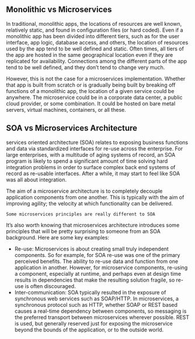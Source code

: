 ## Monolithic vs Microservices
In traditional, monolithic apps, the locations of resources are well known, relatively static, and found in configuration files (or hard coded). Even if a monolithic app has been divided into different tiers, such as for the user interface, app logic, database access, and others, the location of resources used by the app tend to be well defined and static. Often times, all tiers of the app are hosted in the same geographical location even if they are replicated for availability. Connections among the different parts of the app tend to be well defined, and they don’t tend to change very much.

However, this is not the case for a microservices implementation. Whether that app is built from scratch or is gradually being built by breaking off functions of a monolithic app, the location of a given service could be anywhere. The microservice could be in a corporate data center, a public cloud provider, or some combination. It could be hosted on bare metal servers, virtual machines, containers, or all these.

## SOA vs Microservices Architecture
services oriented architecture (SOA) relates to exposing business functions and data via standardized interfaces for re-use across the enterprise.
For large enterprises, with a multitude of aging systems of record, an SOA program is likely to spend a significant amount of time solving hard integration problems in order to surface complex back end systems of record as re-usable interfaces. After a while, it may start to feel like SOA was all about integration.

The aim of a microservice architecture is to completely decouple application components from one another. This is typically with the aim of improving agility; the velocity at which functionality can be delivered. 

    Some microservices principles are really different to SOA
It’s also worth knowing that microservices architecture introduces some principles that will be pretty surprising to someone from an SOA background. Here are some key examples:
- Re-use: Microservices is about creating small truly independent components. So for example, for SOA re-use was one of the primary perceived benefits. The ability to re-use data and function from one application in another. However, for microservice components, re-using a component, especially at runtime, and perhaps even at design time results in dependencies that make the resulting solution fragile, so re-use is often discouraged.
- Inter-communication: SOA typically resulted in the exposure of synchronous web services such as SOAP/HTTP. In microservices, a synchronous protocol such as HTTP, whether SOAP or REST based causes a real-time dependency between components, so messaging is the preferred transport between microservices wherever possible. REST is used, but generally reserved just for exposing the microservice beyond the bounds of the application, or to the outside world.


